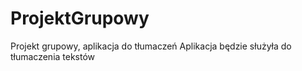 # ProjektGrupowy
Projekt grupowy, aplikacja do tłumaczeń
Aplikacja będzie służyła do tłumaczenia tekstów

